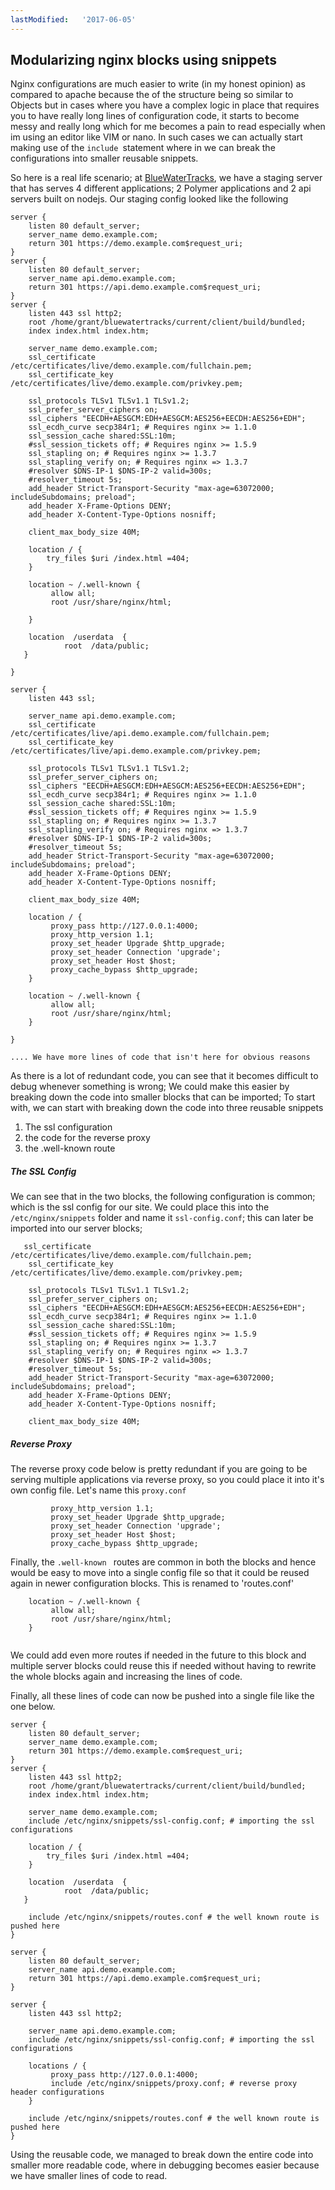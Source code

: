```yaml
---
lastModified:   '2017-06-05'
---
```

## Modularizing nginx blocks using snippets

Nginx configurations are much easier to write (in my honest opinion) as compared to apache because the of the structure being so similar to Objects but in cases where you have a complex logic in place that requires you to have really long lines of configuration code, it starts to become messy and really long which for me becomes a pain to read especially when im using an editor like VIM or nano. In such cases we can actually start making use of the `include `statement where in we can break the configurations into smaller reusable snippets. 

So here is a real life scenario; at [BlueWaterTracks](http://bluewatertracks.com), we have a staging server that has serves 4 different applications; 2 Polymer applications and 2 api servers built on nodejs. Our staging config looked like the following 

```
server {
	listen 80 default_server;
	server_name demo.example.com;
	return 301 https://demo.example.com$request_uri;
}
server {
	listen 80 default_server;
	server_name api.demo.example.com;
	return 301 https://api.demo.example.com$request_uri;
}
server {
	listen 443 ssl http2;
	root /home/grant/bluewatertracks/current/client/build/bundled;
	index index.html index.htm;

	server_name demo.example.com;
	ssl_certificate /etc/certificates/live/demo.example.com/fullchain.pem;
	ssl_certificate_key /etc/certificates/live/demo.example.com/privkey.pem;
	
	ssl_protocols TLSv1 TLSv1.1 TLSv1.2;
	ssl_prefer_server_ciphers on;
	ssl_ciphers "EECDH+AESGCM:EDH+AESGCM:AES256+EECDH:AES256+EDH";
	ssl_ecdh_curve secp384r1; # Requires nginx >= 1.1.0
	ssl_session_cache shared:SSL:10m;
	#ssl_session_tickets off; # Requires nginx >= 1.5.9
	ssl_stapling on; # Requires nginx >= 1.3.7
	ssl_stapling_verify on; # Requires nginx => 1.3.7
	#resolver $DNS-IP-1 $DNS-IP-2 valid=300s;
	#resolver_timeout 5s;
	add_header Strict-Transport-Security "max-age=63072000; includeSubdomains; preload";
	add_header X-Frame-Options DENY;
	add_header X-Content-Type-Options nosniff;

	client_max_body_size 40M;

	location / {
   		try_files $uri /index.html =404;
	}

	location ~ /.well-known {
		 allow all;
		 root /usr/share/nginx/html;

	}

	location  /userdata  {
            root  /data/public;
   }

}

server {
	listen 443 ssl;

	server_name api.demo.example.com;
	ssl_certificate /etc/certificates/live/api.demo.example.com/fullchain.pem; 
	ssl_certificate_key /etc/certificates/live/api.demo.example.com/privkey.pem;

	ssl_protocols TLSv1 TLSv1.1 TLSv1.2;
	ssl_prefer_server_ciphers on;
	ssl_ciphers "EECDH+AESGCM:EDH+AESGCM:AES256+EECDH:AES256+EDH";
	ssl_ecdh_curve secp384r1; # Requires nginx >= 1.1.0
	ssl_session_cache shared:SSL:10m;
	#ssl_session_tickets off; # Requires nginx >= 1.5.9
	ssl_stapling on; # Requires nginx >= 1.3.7
	ssl_stapling_verify on; # Requires nginx => 1.3.7
	#resolver $DNS-IP-1 $DNS-IP-2 valid=300s;
	#resolver_timeout 5s;
	add_header Strict-Transport-Security "max-age=63072000; includeSubdomains; preload";
	add_header X-Frame-Options DENY;
	add_header X-Content-Type-Options nosniff;

	client_max_body_size 40M;
	
	location / {
		 proxy_pass http://127.0.0.1:4000;
		 proxy_http_version 1.1;
		 proxy_set_header Upgrade $http_upgrade;
		 proxy_set_header Connection 'upgrade';
		 proxy_set_header Host $host;
		 proxy_cache_bypass $http_upgrade;
	}

	location ~ /.well-known {
		 allow all;
		 root /usr/share/nginx/html;
	}

}

.... We have more lines of code that isn't here for obvious reasons

```

As there is a lot of redundant code, you can see that it becomes difficult to debug whenever something is wrong; We could make this easier  by breaking down the code into smaller blocks that can be imported; To start with, we can start with breaking down the code into three reusable snippets
1. The ssl configuration 
2. the code for the reverse proxy
3. the .well-known route

##### The SSL Config
We can see that in the two blocks, the following configuration is common; which is the ssl config for our site. We could place this into the `/etc/nginx/snippets` folder and name it `ssl-config.conf`; this can later be imported into our server blocks;

```
   ssl_certificate /etc/certificates/live/demo.example.com/fullchain.pem;
	ssl_certificate_key /etc/certificates/live/demo.example.com/privkey.pem;
	
	ssl_protocols TLSv1 TLSv1.1 TLSv1.2;
	ssl_prefer_server_ciphers on;
	ssl_ciphers "EECDH+AESGCM:EDH+AESGCM:AES256+EECDH:AES256+EDH";
	ssl_ecdh_curve secp384r1; # Requires nginx >= 1.1.0
	ssl_session_cache shared:SSL:10m;
	#ssl_session_tickets off; # Requires nginx >= 1.5.9
	ssl_stapling on; # Requires nginx >= 1.3.7
	ssl_stapling_verify on; # Requires nginx => 1.3.7
	#resolver $DNS-IP-1 $DNS-IP-2 valid=300s;
	#resolver_timeout 5s;
	add_header Strict-Transport-Security "max-age=63072000; includeSubdomains; preload";
	add_header X-Frame-Options DENY;
	add_header X-Content-Type-Options nosniff;

	client_max_body_size 40M;
```

##### Reverse Proxy 
The reverse proxy code below is pretty redundant if you are going to be serving multiple applications via reverse proxy, so you could place it into it's own config file. Let's name this `proxy.conf`

```
 		 proxy_http_version 1.1;
		 proxy_set_header Upgrade $http_upgrade;
		 proxy_set_header Connection 'upgrade';
		 proxy_set_header Host $host;
		 proxy_cache_bypass $http_upgrade;
```		 
Finally, the `.well-known ` routes are common in both the blocks and hence would be easy to move into a single config file so that it could be reused again in newer configuration blocks. This is renamed to 'routes.conf' 

```
	location ~ /.well-known {
		 allow all;
		 root /usr/share/nginx/html;
	}
	
```
We could add even more routes if needed in the future to this block and multiple server blocks could reuse this if needed without having to rewrite the whole blocks again and increasing the lines of code. 

Finally, all these lines of code can now be pushed into a single file like the one below. 

```
server {
	listen 80 default_server;
	server_name demo.example.com;
	return 301 https://demo.example.com$request_uri;
}
server {
	listen 443 ssl http2;
	root /home/grant/bluewatertracks/current/client/build/bundled;
	index index.html index.htm;

	server_name demo.example.com;
	include /etc/nginx/snippets/ssl-config.conf; # importing the ssl configurations 
	
	location / {
   		try_files $uri /index.html =404;
	}

	location  /userdata  {
            root  /data/public;
   }

	include /etc/nginx/snippets/routes.conf # the well known route is pushed here 
}

server {
	listen 80 default_server;
	server_name api.demo.example.com;
	return 301 https://api.demo.example.com$request_uri;
}

server {
	listen 443 ssl http2;

	server_name api.demo.example.com;
	include /etc/nginx/snippets/ssl-config.conf; # importing the ssl configurations 
	
	locations / {
		 proxy_pass http://127.0.0.1:4000;
		 include /etc/nginx/snippets/proxy.conf; # reverse proxy header configurations
	}
	
	include /etc/nginx/snippets/routes.conf # the well known route is pushed here 
}

```

Using the reusable code, we managed to break down the entire code into smaller more readable code, where in debugging becomes easier because we have smaller lines of code to read. 